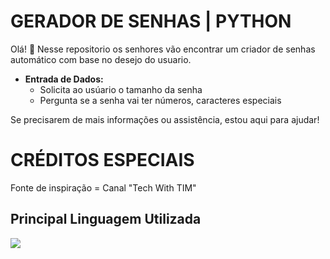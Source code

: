 <h1><b>GERADOR DE SENHAS | PYTHON</b></h1>

Olá! 👋
Nesse repositorio os senhores vão encontrar um criador de senhas automático com base no desejo do usuario.

- **Entrada de Dados:**
  - Solicita ao usúario o tamanho da senha
  - Pergunta se a senha vai ter números, caracteres especiais

Se precisarem de mais informações ou assistência, estou aqui para ajudar!

# CRÉDITOS ESPECIAIS
Fonte de inspiração = Canal "Tech With TIM"

## Principal Linguagem Utilizada
<img src="https://skillicons.dev/icons?i=python" />
